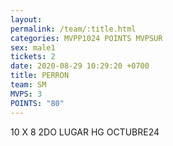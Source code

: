 ```yaml
---
layout: 
permalink: /team/:title.html
categories: MVPP1024 POINTS MVPSUR
sex: male1
tickets: 2
date: 2020-08-29 10:29:20 +0700
title: PERRON
team: SM
MVPS: 3
POINTS: "80"
---
```

10 X 8 2DO LUGAR HG OCTUBRE24
